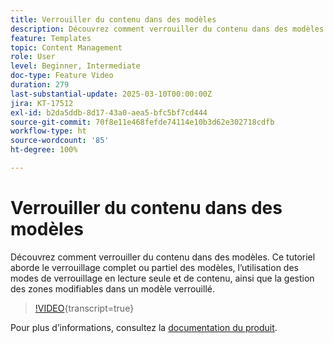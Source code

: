 ```yaml
---
title: Verrouiller du contenu dans des modèles
description: Découvrez comment verrouiller du contenu dans des modèles dans Adobe Journey Optimizer (AJO). Ce tutoriel aborde le verrouillage complet ou partiel des modèles, l’utilisation des modes de verrouillage en lecture seule et de contenu, ainsi que la gestion des zones modifiables dans un modèle verrouillé.
feature: Templates
topic: Content Management
role: User
level: Beginner, Intermediate
doc-type: Feature Video
duration: 279
last-substantial-update: 2025-03-10T00:00:00Z
jira: KT-17512
exl-id: b2da5ddb-8d17-43a0-aea5-bfc5bf7cd444
source-git-commit: 70f8e11e468fefde74114e10b3d62e302718cdfb
workflow-type: ht
source-wordcount: '85'
ht-degree: 100%

---
```


# Verrouiller du contenu dans des modèles

Découvrez comment verrouiller du contenu dans des modèles. Ce tutoriel aborde le verrouillage complet ou partiel des modèles, l’utilisation des modes de verrouillage en lecture seule et de contenu, ainsi que la gestion des zones modifiables dans un modèle verrouillé.

>[!VIDEO](https://video.tv.adobe.com/v/3451609/?learn=on&enablevpops&captions=fre_fr){transcript=true}

Pour plus d’informations, consultez la [documentation du produit](https://experienceleague.adobe.com/fr/docs/journey-optimizer/using/content-management/content-templates/content-locking).
